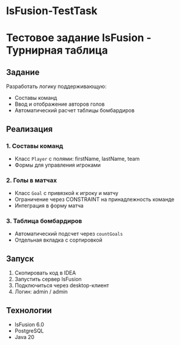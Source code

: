 # lsFusion-TestTask

# Тестовое задание lsFusion - Турнирная таблица

## Задание
Разработать логику поддерживающую:
- Составы команд
- Ввод и отображение авторов голов
- Автоматический расчет таблицы бомбардиров

## Реализация

### 1. Составы команд
- Класс `Player` с полями: firstName, lastName, team
- Формы для управления игроками

### 2. Голы в матчах
- Класс `Goal` с привязкой к игроку и матчу
- Ограничение через CONSTRAINT на принадлежность команде
- Интеграция в форму матча

### 3. Таблица бомбардиров
- Автоматический подсчет через `countGoals`
- Отдельная вкладка с сортировкой

## Запуск
1. Скопировать код в IDEA
2. Запустить сервер lsFusion
3. Подключиться через desktop-клиент
4. Логин: admin / admin

## Технологии
- lsFusion 6.0
- PostgreSQL
- Java 20
```
